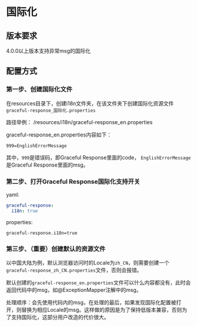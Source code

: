 # 国际化

## 版本要求

4.0.0以上版本支持异常msg的国际化

## 配置方式

### 第一步、创建国际化文件

在resources目录下，创建i18n文件夹，在该文件夹下创建国际化资源文件`graceful-response_国际化.properties`

路径举例： /resources/i18n/graceful-response_en.properties

graceful-response_en.properties内容如下：

```properties
999=EnglishErrorMessage
```
其中，`999`是错误码，即Graceful Response里面的code，
`EnglishErrorMessage`是Graceful Response里面的msg。

### 第二步、打开Graceful Response国际化支持开关

yaml:
```yaml
graceful-response:
  i18n: true
```
properties:
```properties
graceful-response.i18n=true
```

### 第三步、（重要）创建默认的资源文件

以中国大陆为例，默认浏览器访问时的Locale为`zh_CN`，则需要创建一个`graceful-response_zh_CN.properties`文件，否则会报错。

默认创建的`graceful-response_en.properties`文件可以什么内容都没有，此时会返回代码中的msg，如@ExceptionMapper注解中的msg。

处理顺序：会先使用代码内的msg，在处理的最后，如果发现国际化配置被打开，则替换为相应Locale的msg。这样做的原因是为了保持低版本兼容，否则为了支持国际化，这部分用户改造的代价很大。


